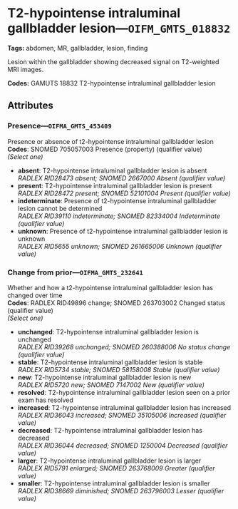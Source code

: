 # T2-hypointense intraluminal gallbladder lesion—`OIFM_GMTS_018832`

**Tags:** abdomen, MR, gallbladder, lesion, finding

Lesion within the gallbladder showing decreased signal on T2-weighted MRI images.

**Codes:** GAMUTS 18832 T2-hypointense intraluminal gallbladder lesion

## Attributes

### Presence—`OIFMA_GMTS_453409`

Presence or absence of t2-hypointense intraluminal gallbladder lesion  
**Codes**: SNOMED 705057003 Presence (property) (qualifier value)  
*(Select one)*

- **absent**: T2-hypointense intraluminal gallbladder lesion is absent  
_RADLEX RID28473 absent; SNOMED 2667000 Absent (qualifier value)_
- **present**: T2-hypointense intraluminal gallbladder lesion is present  
_RADLEX RID28472 present; SNOMED 52101004 Present (qualifier value)_
- **indeterminate**: Presence of t2-hypointense intraluminal gallbladder lesion cannot be determined  
_RADLEX RID39110 indeterminate; SNOMED 82334004 Indeterminate (qualifier value)_
- **unknown**: Presence of t2-hypointense intraluminal gallbladder lesion is unknown  
_RADLEX RID5655 unknown; SNOMED 261665006 Unknown (qualifier value)_

### Change from prior—`OIFMA_GMTS_232641`

Whether and how a t2-hypointense intraluminal gallbladder lesion has changed over time  
**Codes**: RADLEX RID49896 change; SNOMED 263703002 Changed status (qualifier value)  
*(Select one)*

- **unchanged**: T2-hypointense intraluminal gallbladder lesion is unchanged  
_RADLEX RID39268 unchanged; SNOMED 260388006 No status change (qualifier value)_
- **stable**: T2-hypointense intraluminal gallbladder lesion is stable  
_RADLEX RID5734 stable; SNOMED 58158008 Stable (qualifier value)_
- **new**: T2-hypointense intraluminal gallbladder lesion is new  
_RADLEX RID5720 new; SNOMED 7147002 New (qualifier value)_
- **resolved**: T2-hypointense intraluminal gallbladder lesion seen on a prior exam has resolved  
- **increased**: T2-hypointense intraluminal gallbladder lesion has increased  
_RADLEX RID36043 increased; SNOMED 35105006 Increased (qualifier value)_
- **decreased**: T2-hypointense intraluminal gallbladder lesion has decreased  
_RADLEX RID36044 decreased; SNOMED 1250004 Decreased (qualifier value)_
- **larger**: T2-hypointense intraluminal gallbladder lesion is larger  
_RADLEX RID5791 enlarged; SNOMED 263768009 Greater (qualifier value)_
- **smaller**: T2-hypointense intraluminal gallbladder lesion is smaller  
_RADLEX RID38669 diminished; SNOMED 263796003 Lesser (qualifier value)_